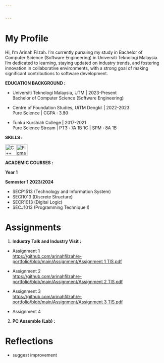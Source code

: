 ```yaml
---


---
```


<h1 id="my-profile">My Profile</h1>

<p>Hi, I’m Arinah Filzah.  I’m currently pursuing my study in Bachelor of Computer Science (Software Engineering) in Universiti Teknologi Malaysia. I’m dedicated to learning, staying updated on industry trends, and fostering innovation in collaborative environments, with a strong goal of making significant contributions to software development.</p>
<p><strong>EDUCATION BACKGROUND :</strong></p>
<ul>
<li>
<p>Universiti Teknologi Malaysia, UTM | 2023-Present<br>
Bachelor of Computer Science (Software Engineering)</p>
</li>
<li>
<p>Centre of Foundation Studies, UiTM Dengkil | 2022-2023<br>
Pure Science | CGPA : 3.80</p>
</li>
<li>
<p>Tunku Kurshiah College | 2017-2021<br>
Pure Science Stream | PT3 : 7A 1B 1C | SPM : 8A 1B</p>
</li>
</ul>
<p><strong>SKILLS :</strong></p>
<p align="left">
<a href="https://docs.microsoft.com/en-us/cpp/?view=msvc-170" target="_blank" rel="noreferrer"><img src="https://raw.githubusercontent.com/danielcranney/readme-generator/main/public/icons/skills/cplusplus-colored.svg" width="36" height="36" alt="C++" /></a><a href="https://www.figma.com/" target="_blank" rel="noreferrer"><img src="https://raw.githubusercontent.com/danielcranney/readme-generator/main/public/icons/skills/figma-colored.svg" width="36" height="36" alt="Figma" /></a>
</p>
<p><strong>ACADEMIC COURSES :</strong></p>
<p><strong>Year 1</strong></p>
<p><strong>Semester 1 2023/2024</strong></p>
<ul>
<li>SECP1513 (Technology and Information System)</li>
<li>SECI1013 (Discrete Structure)</li>
<li>SECR1013 (Digital Logic)</li>
<li>SECJ1013 (Programming Technique I)</li>
</ul>
<h1 id="assignments">Assignments</h1>
<ol>
<li><strong>Industry Talk and Industry Visit :</strong></li>
</ol>
<ul>
<li>
<p>Assignment 1<br>
<a href="https://github.com/arinahfilzah/e-portfolio/blob/main/Assignment/Assignment%201%20TIS.pdf">https://github.com/arinahfilzah/e-portfolio/blob/main/Assignment/Assignment 1 TIS.pdf</a></p>
</li>
<li>
<p>Assignment 2<br>
<a href="https://github.com/arinahfilzah/e-portfolio/blob/main/Assignment/Assignment%202%20TIS.pdf">https://github.com/arinahfilzah/e-portfolio/blob/main/Assignment/Assignment 2 TIS.pdf</a></p>
</li>
<li>
<p>Assignment 3<br>
<a href="https://github.com/arinahfilzah/e-portfolio/blob/main/Assignment/Assignment%203%20TIS.pdf">https://github.com/arinahfilzah/e-portfolio/blob/main/Assignment/Assignment 3 TIS.pdf</a></p>
</li>
<li>
<p>Assignment 4</p>
</li>
</ul>
<ol start="2">
<li><strong>PC Assemble (Lab)  :</strong></li>
</ol>
<h1 id="reflections">Reflections</h1>
<ul>
<li>suggest improvement</li>
</ul>
